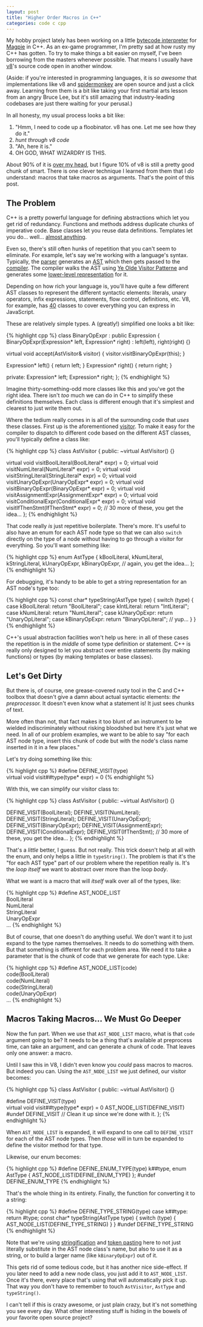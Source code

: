 ```yaml
---
layout: post
title: "Higher Order Macros in C++"
categories: code c cpp
---
```


My hobby project lately has been working on a little [bytecode interpreter][1] for [Magpie][2] in C++. As an ex-game programmer, I'm pretty sad at how rusty my C++ has gotten. To try to make things a bit easier on myself, I've been borrowing from the masters whenever possible. That means I usually have [v8][]'s source code open in another window.

[1]: https://github.com/munificent/magpie
[2]: http://magpie-lang.org/
[v8]: http://code.google.com/p/v8/

(Aside: if you're interested in programming languages, it is *so awesome* that implementations like v8 and [spidermonkey][] are open source and just a click away. Learning from them is a bit like taking your first martial arts lesson from an angry Bruce Lee, but it's still amazing that industry-leading codebases are just there waiting for your perusal.)

[spidermonkey]: http://hg.mozilla.org/mozilla-central/file/1982c882af0f/js/src

In all honesty, my usual process looks a bit like:

1. "Hmm, I need to code up a floobinator. v8 has one. Let me see how they do it."
2. *hunt through v8 code*
3. "Ah, here it is."
4. OH GOD, WHAT WIZARDRY IS THIS.

About 90% of it is [over my head][], but I figure 10% of v8 is still a pretty good chunk of smart. There is one clever technique I learned from them that I *do* understand: macros that take macros as arguments. That's the point of this post.

[over my head]: http://code.google.com/p/v8/source/browse/trunk/src/ia32/codegen-ia32.cc#295

## The Problem

C++ is a pretty powerful language for defining abstractions which let you get rid of redundancy. Functions and methods address duplicate chunks of imperative code. Base classes let you reuse data definitions. Templates let you do... well... [almost anything][].

[almost anything]: http://crazycpp.wordpress.com/category/template-metaprogramming/

Even so, there's still often hunks of repetition that you can't seem to eliminate. For example, let's say we're working with a language's syntax. Typically, the [parser][] generates an [AST][] which then gets passed to the [compiler][]. The compiler walks the AST using [Ye Olde Visitor Patterne][visitor pattern] and generates some [lower-level representation][bytecode] for it.

[parser]: https://github.com/munificent/finch/blob/master/src/Syntax/Parser.h
[ast]: http://en.wikipedia.org/wiki/Abstract_syntax_tree
[compiler]: https://github.com/munificent/finch/blob/master/src/Compiler/Compiler.h
[visitor pattern]: http://en.wikipedia.org/wiki/Visitor_pattern
[bytecode]: https://github.com/munificent/finch/blob/master/src/Compiler/Block.h

Depending on how rich your language is, you'll have quite a few different AST classes to represent the different syntactic elements: literals, unary operators, infix expressions, statements, flow control, definitions, etc. V8, for example, has [40][ast2] classes to cover everything you can express in JavaScript.

[ast2]: http://code.google.com/p/v8/source/browse/trunk/src/ast.h#123

These are relatively simple types. A (greatly!) simplified one looks a bit like:

{% highlight cpp %}
class BinaryOpExpr : public Expression {
  BinaryOpExpr(Expression* left, Expression* right)
  : left(left),
    right(right) {}

  virtual void accept(AstVisitor& visitor) {
    visitor.visitBinaryOpExpr(this);
  }

  Expression* left() { return left; }
  Expression* right() { return right; }

private:
  Expression* left;
  Expression* right;
};
{% endhighlight %}

Imagine thirty-something-odd more classes like this and you've got the right idea. There isn't *too* much we can do in C++ to simplify these definitions themselves. Each class is different enough that it's simplest and clearest to just write them out.

Where the tedium really comes in is all of the surrounding code that *uses* these classes. First up is the aforementioned [visitor][]. To make it easy for the compiler to dispatch to different code based on the different AST classes, you'll typically define a class like:

[visitor]: http://code.google.com/p/v8/source/browse/trunk/src/ast.h#2151

{% highlight cpp %}
class AstVisitor {
public:
  ~virtual AstVisitor() {}

  virtual void visitBoolLiteral(BoolLiteral* expr) = 0;
  virtual void visitNumLiteral(NumLiteral* expr) = 0;
  virtual void visitStringLiteral(StringLiteral* expr) = 0;
  virtual void visitUnaryOpExpr(UnaryOpExpr* expr) = 0;
  virtual void visitBinaryOpExpr(BinaryOpExpr* expr) = 0;
  virtual void visitAssignmentExpr(AssignmentExpr* expr) = 0;
  virtual void visitConditionalExpr(ConditionalExpr* expr) = 0;
  virtual void visitIfThenStmt(IfThenStmt* expr) = 0;
  // 30 more of these, you get the idea...
};
{% endhighlight %}

That code really *is* just repetitive boilerplate. There's more. It's useful to also have an enum for each AST node type so that we can also `switch` directly on the type of a node without having to go through a visitor for everything. So you'll want something like:

{% highlight cpp %}
enum AstType {
  kBoolLiteral,
  kNumLiteral,
  kStringLiteral,
  kUnaryOpExpr,
  kBinaryOpExpr,
  // again, you get the idea...
};
{% endhighlight %}

For debugging, it's handy to be able to get a string representation for an AST node's type too:

{% highlight cpp %}
const char* typeString(AstType type) {
  switch (type) {
    case kBoolLiteral:  return "BoolLiteral";
    case kIntLiteral:   return "IntLiteral";
    case kNumLiteral:   return "NumLiteral";
    case kUnaryOpExpr:  return "UnaryOpLiteral";
    case kBinaryOpExpr: return "BinaryOpLiteral";
    // yup...
  }
}
{% endhighlight %}

C++'s usual abstraction facilities won't help us here: in all of these cases the repetition is in the *middle* of some type definition or statement. C++ is really only designed to let you abstract over entire statements (by making functions) or types (by making templates or base classes).

## Let's Get Dirty

But there is, of course, one grease-covered rusty tool in the C and C++ toolbox that doesn't give a damn about actual syntactic elements: *the preprocessor.* It doesn't even know what a statement is! It just sees chunks of text.

More often than not, that fact makes it too blunt of an instrument to be wielded indiscriminately without risking bloodshed but here it's just what we need. In all of our problem examples, we want to be able to say "for each AST node type, insert this chunk of code but with the node's class name inserted in it in a few places."

Let's try doing something like this:

{% highlight cpp %}
#define DEFINE_VISIT(type)  \
    virtual void visit##type(type* expr) = 0
{% endhighlight %}

With this, we can simplify our visitor class to:

{% highlight cpp %}
class AstVisitor {
public:
  ~virtual AstVisitor() {}

  DEFINE_VISIT(BoolLiteral);
  DEFINE_VISIT(NumLiteral);
  DEFINE_VISIT(StringLiteral);
  DEFINE_VISIT(UnaryOpExpr);
  DEFINE_VISIT(BinaryOpExpr);
  DEFINE_VISIT(AssignmentExpr);
  DEFINE_VISIT(ConditionalExpr);
  DEFINE_VISIT(IfThenStmt);
  // 30 more of these, you get the idea...
};
{% endhighlight %}

That's a *little* better, I guess. But not really. This trick doesn't help at all with the enum, and only helps a little in `typeString()`. The problem is that it's the "for each AST type" part of our problem where the repetition really is. It's the *loop itself* we want to abstract over more than the loop *body*.

What we want is a macro that will *itself* walk over all of the types, like:

{% highlight cpp %}
#define AST_NODE_LIST   \
    BoolLiteral         \
    NumLiteral          \
    StringLiteral       \
    UnaryOpExpr         \
    ...
{% endhighlight %}

But of course, that one doesn't do anything useful. We don't want it to just expand to the type names themselves. It needs to do something with them. But that something is different for each problem area. We need it to take a parameter that is the chunk of code that we generate for each type. Like:

{% highlight cpp %}
#define AST_NODE_LIST(code) \
    code(BoolLiteral)       \
    code(NumLiteral)        \
    code(StringLiteral)     \
    code(UnaryOpExpr)       \
    ...
{% endhighlight %}

## Macros Taking Macros... We Must Go Deeper

Now the fun part. When we use that `AST_NODE_LIST` macro, what is that `code` argument going to be? It needs to be a thing that's available at preprocess time, can take an argument, and can generate a chunk of code. That leaves only one answer: a macro.

Until I saw this in V8, I didn't even know you *could* pass macros to macros. But indeed you can. Using the `AST_NODE_LIST` we just defined, our visitor becomes:

{% highlight cpp %}
class AstVisitor {
public:
  ~virtual AstVisitor() {}

  #define DEFINE_VISIT(type)  \
  virtual void visit##type(type* expr) = 0
  AST_NODE_LIST(DEFINE_VISIT)
  #undef DEFINE_VISIT // Clean it up since we're done with it.
};
{% endhighlight %}

When `AST_NODE_LIST` is expanded, it will expand to one call to `DEFINE_VISIT` for each of the AST node types. Then *those* will in turn be expanded to define the visitor method for that type.

Likewise, our enum becomes:

{% highlight cpp %}
#define DEFINE_ENUM_TYPE(type) k##type,
enum AstType {
  AST_NODE_LIST(DEFINE_ENUM_TYPE)
};
#undef DEFINE_ENUM_TYPE
{% endhighlight %}

That's the whole thing in its entirety. Finally, the function for converting it to a string:

{% highlight cpp %}
#define DEFINE_TYPE_STRING(type) case k##type: return #type;
const char* typeString(AstType type) {
  switch (type) {
    AST_NODE_LIST(DEFINE_TYPE_STRING)
  }
}
#undef DEFINE_TYPE_STRING
{% endhighlight %}

Note that we're using [stringification][] and [token pasting][] here to not just literally substitute in the AST node class's name, but also to use it as a string, or to build a larger name (like `kBinaryOpExpr`) out of it.

[stringification]: http://gcc.gnu.org/onlinedocs/cpp/Stringification.html
[token pasting]: http://gcc.gnu.org/onlinedocs/cpp/Concatenation.html

This gets rid of some tedious code, but it has another nice side-effect. If you later need to add a new node class, you just add it to `AST_NODE_LIST`. Once it's there, every place that's using that will automatically pick it up. That way you don't have to remember to touch `AstVisitor`, `AstType` and `typeString()`.

I can't tell if this is crazy awesome, or just plain crazy, but it's not something you see every day. What other interesting stuff is hiding in the bowels of your favorite open source project?
